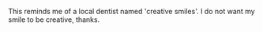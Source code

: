 This reminds me of a local dentist named 'creative smiles'. I do not want my smile to be creative, thanks.

